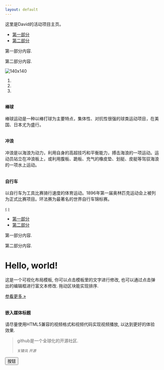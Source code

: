 ```yaml
---
layout: default
---
```


这里是David的活动项目主页。
</dl>
<div class="container-fluid">
  <div class="row-fluid">
    <div class="span12">
      <div class="tabbable" id="tabs-670550">
        <ul class="nav nav-tabs">
          <li class="active">
            <a href="#panel-614863" data-toggle="tab">第一部分</a>
          </li>
          <li>
            <a href="#panel-731976" data-toggle="tab">第二部分</a>
          </li>
        </ul>
        <div class="tab-content">
          <div class="tab-pane active" id="panel-614863">
            <p>
              第一部分内容.
            </p>
          </div>
          <div class="tab-pane" id="panel-731976">
            <p>
              第二部分内容.
            </p>
          </div>
        </div>
      </div><img alt="140x140" src="img/a.jpg" class="img-circle" />
      <div class="carousel slide" id="carousel-113565">
        <ol class="carousel-indicators">
          <li class="active" data-slide-to="0" data-target="#carousel-113565">
          </li>
          <li data-slide-to="1" data-target="#carousel-113565">
          </li>
          <li data-slide-to="2" data-target="#carousel-113565">
          </li>
        </ol>
        <div class="carousel-inner">
          <div class="item active">
            <img alt="" src="img/1.jpg" />
            <div class="carousel-caption">
              <h4>
                棒球
              </h4>
              <p>
                棒球运动是一种以棒打球为主要特点，集体性、对抗性很强的球类运动项目，在美国、日本尤为盛行。
              </p>
            </div>
          </div>
          <div class="item">
            <img alt="" src="img/2.jpg" />
            <div class="carousel-caption">
              <h4>
                冲浪
              </h4>
              <p>
                冲浪是以海浪为动力，利用自身的高超技巧和平衡能力，搏击海浪的一项运动。运动员站立在冲浪板上，或利用腹板、跪板、充气的橡皮垫、划艇、皮艇等驾驭海浪的一项水上运动。
              </p>
            </div>
          </div>
          <div class="item">
            <img alt="" src="img/3.jpg" />
            <div class="carousel-caption">
              <h4>
                自行车
              </h4>
              <p>
                以自行车为工具比赛骑行速度的体育运动。1896年第一届奥林匹克运动会上被列为正式比赛项目。环法赛为最著名的世界自行车锦标赛。
              </p>
            </div>
          </div>
        </div> <a data-slide="prev" href="#carousel-113565" class="left carousel-control">‹</a> <a data-slide="next" href="#carousel-113565" class="right carousel-control">›</a>
      </div>
      <div class="tabbable" id="tabs-996702">
        <ul class="nav nav-tabs">
          <li>
            <a href="#panel-956858" data-toggle="tab">第一部分</a>
          </li>
          <li class="active">
            <a href="#panel-739733" data-toggle="tab">第二部分</a>
          </li>
        </ul>
        <div class="tab-content">
          <div class="tab-pane" id="panel-956858">
            <p>
              第一部分内容.
            </p>
          </div>
          <div class="tab-pane active" id="panel-739733">
            <p>
              第二部分内容.
            </p>
          </div>
        </div>
      </div>
      <div class="hero-unit">
        <h1>
          Hello, world!
        </h1>
        <p>
          这是一个可视化布局模板, 你可以点击模板里的文字进行修改, 也可以通过点击弹出的编辑框进行富文本修改. 拖动区块能实现排序.
        </p>
        <p>
          <a class="btn btn-primary btn-large" href="#">参看更多 »</a>
        </p>
      </div>
      <div class="media">
         <a href="#" class="pull-left"><img src="img/a_002.jpg" class="media-object" alt='' /></a>
        <div class="media-body">
          <h4 class="media-heading">
            嵌入媒体标题
          </h4> 请尽量使用HTML5兼容的视频格式和视频代码实现视频播放, 以达到更好的体验效果.
        </div>
      </div>
      <div class="progress">
        <div class="bar">
        </div>
      </div>
      <blockquote>
        <p>
          github是一个全球化的开源社区.
        </p> <small>关键词 <cite>开源</cite></small>
      </blockquote> <button class="btn" type="button">按钮</button>
    </div>
  </div>
</div>
</dl>
<!--
整段整段的不可见内容
-->
<!--Text can be **bold**, _italic_, or ~~strikethrough~~.

[Link to another page](./another-page.html).

There should be whitespace between paragraphs.

There should be whitespace between paragraphs. We recommend including a README, or a file with information about your project.

# Header 1

This is a normal paragraph following a header. GitHub is a code hosting platform for version control and collaboration. It lets you and others work together on projects from anywhere.

## Header 2

> This is a blockquote following a header.
>
> When something is important enough, you do it even if the odds are not in your favor.

### Header 3

```js
// Javascript code with syntax highlighting.
var fun = function lang(l) {
  dateformat.i18n = require('./lang/' + l)
  return true;
}
```

```ruby
# Ruby code with syntax highlighting
GitHubPages::Dependencies.gems.each do |gem, version|
  s.add_dependency(gem, "= #{version}")
end
```

#### Header 4

*   This is an unordered list following a header.
*   This is an unordered list following a header.
*   This is an unordered list following a header.

##### Header 5

1.  This is an ordered list following a header.
2.  This is an ordered list following a header.
3.  This is an ordered list following a header.

###### Header 6

| head1        | head two          | three |
|:-------------|:------------------|:------|
| ok           | good swedish fish | nice  |
| out of stock | good and plenty   | nice  |
| ok           | good `oreos`      | hmm   |
| ok           | good `zoute` drop | yumm  |

### There's a horizontal rule below this.

* * *

### Here is an unordered list:

*   Item foo
*   Item bar
*   Item baz
*   Item zip

### And an ordered list:

1.  Item one
1.  Item two
1.  Item three
1.  Item four

### And a nested list:

- level 1 item
  - level 2 item
  - level 2 item
    - level 3 item
    - level 3 item
- level 1 item
  - level 2 item
  - level 2 item
  - level 2 item
- level 1 item
  - level 2 item
  - level 2 item
- level 1 item

### Small image

![Octocat](https://github.githubassets.com/images/icons/emoji/octocat.png)

### Large image

![Branching](https://guides.github.com/activities/hello-world/branching.png)


### Definition lists can be used with HTML syntax.

<dl>
<dt>Name</dt>
<dd>Godzilla</dd>
<dt>Born</dt>
<dd>1952</dd>
<dt>Birthplace</dt>
<dd>Japan</dd>
<dt>Color</dt>
<dd>Green</dd>
</dl>

```
Long, single-line code blocks should not wrap. They should horizontally scroll if they are too long. This line should be long enough to demonstrate this.
```

```
The final element.
```
-->